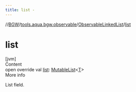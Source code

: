 ```yaml
---
title: list -
---
```

//[BGW](../../../index.md)/[tools.aqua.bgw.observable](../index.md)/[ObservableLinkedList](index.md)/[list](list.md)



# list  
[jvm]  
Content  
open override val [list](list.md): [MutableList](https://kotlinlang.org/api/latest/jvm/stdlib/kotlin.collections/-mutable-list/index.html)<[T](index.md)>  
More info  


List field.

  



